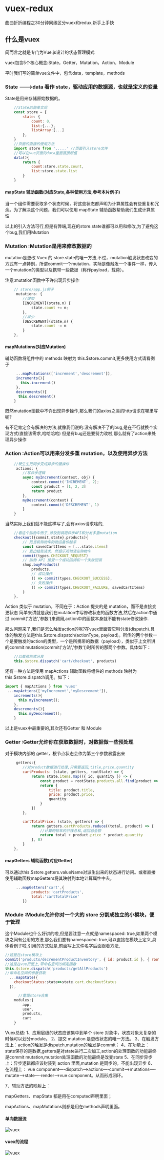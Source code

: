 # vuex-redux
曲曲折折编程之30分钟同级区分vuex和redux,新手上手快
## 什么是vuex
简而言之就是专门为Vue.js设计的状态管理模式 <br/>

vuex包含5个核心概念:State，Getter，Mutation，Action，Module

平时我们写的简单vue文件中，包含data，template，methods

### State  --->data 看作 state，驱动应用的数据源，也就是定义的变量

State是用来存储原始数据的。
``` js
    //State的简单实现
    const store = {
        state: {
            count: 0,
            list:{...},
            listArray:[...]
        },
    }
    //页面的直接的使用方法
    import store from '.....' //页面引入store文件
    //可以在vue页面的data里面直接赋值
    data(){
        return {
            count:store.state.count,
            list:store.state.list
        }
    }
```
#### mapState 辅助函数(对应State,各种使用方法,参考本片例子)
当一个组件需要获取多个状态时候，将这些状态都声明为计算属性会有些重复和冗余。为了解决这个问题，我们可以使用 mapState 辅助函数帮助我们生成计算属性

以上的引入方法可行,但是有弊端,现在的store.state谁都可以用和修改,为了避免这个bug,我们用Mutation

### Mutation :Mutation是用来修改数据的

mutation是更改 Vuex 的 store.state的唯一方法,不过，mutation触发状态改变的方式有一点特别，所谓commit一个mutation，实际是像触发一个事件一样，传入一个mutation的类型以及携带一些数据（称作payload，载荷）。

注意:mutation函数中不许出现异步操作

``` js
    // store/app.js例子
     mutations: {
        //增加
        [INCREMENT](state,n) {
            state.count += n;
        },
        //减少
        [DESCREMENT](state,n) {
            state.count -= n
        }
    },
```
#### mapMutations(对应Mutation)
辅助函数将组件中的 methods 映射为 this.$store.commit,更多使用方式请看例子
```js
     ...mapMutations(['increment','descrement']),
     increments(){
       this.increment()
     },
     descrements(){
      this.descrement()
    }
```

既然mutation函数中不许出现异步操作,那么我们的axios之类的http请求在哪里写呢?

有不足肯定会有解决的方法,就像我们说的:没有解决不了的bug,是在不行就换个实现方式(直接该需求,哈哈哈哈)
但是有bug还是要努力改啦,那么就有了action来处理异步操作

### Action :Action可以用来分发多重 mutation，以及使用异步方法
```js
    //硬生生把同步变成异步的骚操作
     actions: {
        //写异步逻辑
        async myIncrement(context, obj) {
            context.commit('INCREMENT', 2);
            const product = [1, 2, 3]
            return product
        },
        myDescrement(context) {
            context.commit('DESCREMENT', 1)
        }
    }
```
当然实际上我们就不能这样写了,会有axios请求啥的,

``` js
    //看这个购物车例子,涉及到调用异步API和分发多重mutation
    checkout({commit,state},products){
        // 把当前购物车的物品备份起来
        const savedCartItems = [...state.items]
        // 发出结账请求，然后乐观地清空购物车
        commit(types.CHECKOUT_REQUEST)
        // 购物 API 接受一个成功回调和一个失败回调
        shop.buyProducts(
            products,
            // 成功操作
            () => commit(types.CHECKOUT_SUCCESS),
            // 失败操作
            () => commit(types.CHECKOUT_FAILURE, savedCartItems)
        )
    },
```
Action 类似于 mutation，不同在于：Action 提交的是 mutation，而不是直接变更状态
简单来讲就是我们在mutation中写修改状态的函数方法,然后在action中通过 commit('方法','参数')来调用,action中的函数本身就不能有state修改操作.

那么问题来了,我们是怎么触发action的呢?在vuex里面管它叫分发(dispatch).具体的触发方法是this.$store.dispatch(actionType, payload)。所传的两个参数一个是要触发的action的类型，一个是所携带的数据（payload），类似于上文所讲的commit mutation(commit('方法','参数'))时所传的那两个参数。具体如下：
```js
    //以载荷形式分发
    this.$store.dispatch('cart/checkout', products)
```
还有一种方法是使用 mapActions 辅助函数将组件的 methods 映射为 this.$store.dispatch调用。如下：
```js
import { mapActions } from 'vuex'
 ...mapActions(['myIncrement','myDescrement']),
    increments(){
      this.myIncrement();
    },
    descrements(){
      this.myDescrement();
    }
```
以上是vuex中最重要的,其次还有Getter 和 Module
### Getter :Getter允许你在获取数据时，对数据做一些预处理
对于模块内部的 getter，根节点状态会作为第三个参数暴露出来
``` js
     getters:{
        //对product数据进行处理,只需要返回,title,price,quantity
        cartProducts: (state, getters, rootState) => {
            return state.items.map(({ id, quantity }) => {
                const product = rootState.products.all.find(product => product.id === id)
                return {
                    title: product.title,
                    price: product.price,
                    quantity
                }
            })
        },

        cartTotalPrice: (state, getters) => {
            return getters.cartProducts.reduce((total, product) => {
                //计算购物车的价钱总和,返回总金额
                return total + product.price * product.quantity
            }, 0)
        }
    },
```
#### mapGetters 辅助函数(对应Getter)
可以通过this.$store.getters.valueName对派生出来的状态进行访问。或者直接使用辅助函数mapGetters将其映射到本地计算属性中去。
```js
     ...mapGetters('cart',{
            products:'cartProducts',
            total:'cartTotalPrice'
        })
```

### Module :Module允许你对一个大的 store 分割成独立的小模块，便于管理
这个Module也什么好讲的啦,但是要注意一点就是namespaced: true,如果两个模块之间有公用的方法,那么我们要有namespaced: true,可以直接在模块上定义,具体看例子啦,引用的方式就是,前面写上文件名字后面跟着方法,
```js
//这是在store模块上
commit('products/decrementProductInventory', { id: product.id }, { root: true })
//这是在vue页面上,带命名空间的绑定函数
this.$store.dispatch('products/getAllProducts')
//带命名空间的参数获取
  ...mapState({
    checkoutStatus:state=>state.cart.checkoutStatus
  }),

```
```js
      //整理store合集
    modules:{
        app,
        user,
        products,
        cart
    }
```
Vuex总结:
1、应用层级的状态应该集中到单个 store 对象中，状态对象太复杂的时候可以划分module。
2、提交 mutation 是更改状态的唯一方法。
3、在触发方法上：action的触发是dispatch,mutation的触发是commit；
4、在功能上：state保存的是数据,getters是对state进行二次加工,action的处理函数的功能最终是commit mutation,mutation处理函数的功能最终是改变state
5、在同步异步上：异步逻辑都应该封装到 action 里面,mutation 是同步的，不能出现异步
6、在流程上：
vue component—-dispatch—->actions—-commit—->mutations—-mutate—->state—-render—->vue component。从而形成闭环。

7、辅助方法的映射上：

mapGetters、mapState 都是用在computed声明里面；

mapActions、mapMutations则都是用在methods声明里面。
#### 单向数据流
![vuex](https://github.com/codprincess/vuex-redux/blob/master/img/1.png)
#### vuex的流程

![vuex](https://github.com/codprincess/vuex-redux/blob/master/img/2.png)